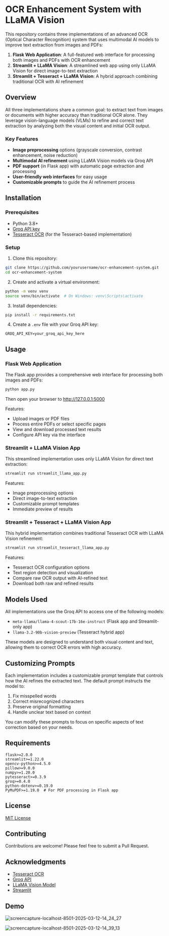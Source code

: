
# OCR Enhancement System with LLaMA Vision

This repository contains three implementations of an advanced OCR (Optical Character Recognition) system that uses multimodal AI models to improve text extraction from images and PDFs:

1. **Flask Web Application**: A full-featured web interface for processing both images and PDFs with OCR enhancement
2. **Streamlit + LLaMA Vision**: A streamlined web app using only LLaMA Vision for direct image-to-text extraction
3. **Streamlit + Tesseract + LLaMA Vision**: A hybrid approach combining traditional OCR with AI refinement

## Overview

All three implementations share a common goal: to extract text from images or documents with higher accuracy than traditional OCR alone. They leverage vision-language models (VLMs) to refine and correct text extraction by analyzing both the visual content and initial OCR output.

### Key Features

- **Image preprocessing** options (grayscale conversion, contrast enhancement, noise reduction)
- **Multimodal AI refinement** using LLaMA Vision models via Groq API
- **PDF support** (in Flask app) with automatic page extraction and processing
- **User-friendly web interfaces** for easy usage
- **Customizable prompts** to guide the AI refinement process

## Installation

### Prerequisites

- Python 3.8+ 
- [Groq API key](https://console.groq.com/keys)
- [Tesseract OCR](https://github.com/tesseract-ocr/tesseract) (for the Tesseract-based implementation)

### Setup

1. Clone this repository:
```bash
git clone https://github.com/yourusername/ocr-enhancement-system.git
cd ocr-enhancement-system
```

2. Create and activate a virtual environment:
```bash
python -m venv venv
source venv/bin/activate  # On Windows: venv\Scripts\activate
```

3. Install dependencies:
```bash
pip install -r requirements.txt
```

4. Create a `.env` file with your Groq API key:
```
GROQ_API_KEY=your_groq_api_key_here
```

## Usage

### Flask Web Application

The Flask app provides a comprehensive web interface for processing both images and PDFs:

```bash
python app.py
```

Then open your browser to http://127.0.0.1:5000

Features:
- Upload images or PDF files
- Process entire PDFs or select specific pages
- View and download processed text results
- Configure API key via the interface

### Streamlit + LLaMA Vision App

This streamlined implementation uses only LLaMA Vision for direct text extraction:

```bash
streamlit run streamlit_llama_app.py
```

Features:
- Image preprocessing options
- Direct image-to-text extraction
- Customizable prompt templates
- Immediate preview of results

### Streamlit + Tesseract + LLaMA Vision App

This hybrid implementation combines traditional Tesseract OCR with LLaMA Vision refinement:

```bash
streamlit run streamlit_tesseract_llama_app.py
```

Features:
- Tesseract OCR configuration options
- Text region detection and visualization
- Compare raw OCR output with AI-refined text
- Download both raw and refined results

## Models Used

All implementations use the Groq API to access one of the following models:
- `meta-llama/llama-4-scout-17b-16e-instruct` (Flask app and Streamlit-only app)
- `llama-3.2-90b-vision-preview` (Tesseract hybrid app)

These models are designed to understand both visual content and text, allowing them to correct OCR errors with high accuracy.

## Customizing Prompts

Each implementation includes a customizable prompt template that controls how the AI refines the extracted text. The default prompt instructs the model to:

1. Fix misspelled words
2. Correct misrecognized characters
3. Preserve original formatting
4. Handle unclear text based on context

You can modify these prompts to focus on specific aspects of text correction based on your needs.

## Requirements

```
flask>=2.0.0
streamlit>=1.22.0
opencv-python>=4.5.0
pillow>=9.0.0
numpy>=1.20.0
pytesseract>=0.3.9
groq>=0.4.0
python-dotenv>=0.19.0
PyMuPDF>=1.19.0  # For PDF processing in Flask app
```

## License

[MIT License](LICENSE)

## Contributing

Contributions are welcome! Please feel free to submit a Pull Request.

## Acknowledgments

- [Tesseract OCR](https://github.com/tesseract-ocr/tesseract)
- [Groq API](https://groq.com/)
- [LLaMA Vision Model](https://llama.meta.ai/)
- [Streamlit](https://streamlit.io/)



## Demo
![screencapture-localhost-8501-2025-03-12-14_24_27](https://github.com/user-attachments/assets/8b516b1c-3c7b-4f00-beb8-7d003d1dedf2)

![screencapture-localhost-8501-2025-03-12-14_39_13](https://github.com/user-attachments/assets/04a790a7-e402-483a-b4d8-c8c470613a48)

